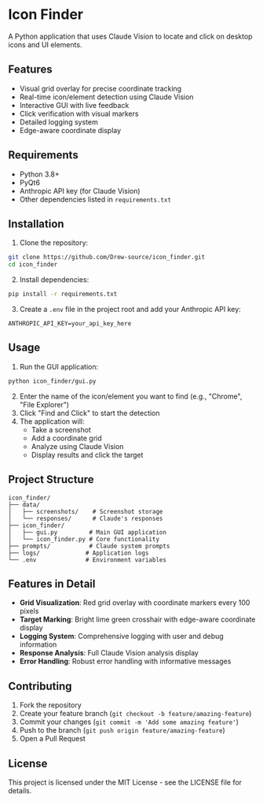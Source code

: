 # Icon Finder

A Python application that uses Claude Vision to locate and click on desktop icons and UI elements.

## Features

- Visual grid overlay for precise coordinate tracking
- Real-time icon/element detection using Claude Vision
- Interactive GUI with live feedback
- Click verification with visual markers
- Detailed logging system
- Edge-aware coordinate display

## Requirements

- Python 3.8+
- PyQt6
- Anthropic API key (for Claude Vision)
- Other dependencies listed in `requirements.txt`

## Installation

1. Clone the repository:
```bash
git clone https://github.com/Drew-source/icon_finder.git
cd icon_finder
```

2. Install dependencies:
```bash
pip install -r requirements.txt
```

3. Create a `.env` file in the project root and add your Anthropic API key:
```
ANTHROPIC_API_KEY=your_api_key_here
```

## Usage

1. Run the GUI application:
```bash
python icon_finder/gui.py
```

2. Enter the name of the icon/element you want to find (e.g., "Chrome", "File Explorer")
3. Click "Find and Click" to start the detection
4. The application will:
   - Take a screenshot
   - Add a coordinate grid
   - Analyze using Claude Vision
   - Display results and click the target

## Project Structure

```
icon_finder/
├── data/
│   ├── screenshots/    # Screenshot storage
│   └── responses/      # Claude's responses
├── icon_finder/
│   ├── gui.py         # Main GUI application
│   └── icon_finder.py # Core functionality
├── prompts/           # Claude system prompts
├── logs/             # Application logs
└── .env              # Environment variables
```

## Features in Detail

- **Grid Visualization**: Red grid overlay with coordinate markers every 100 pixels
- **Target Marking**: Bright lime green crosshair with edge-aware coordinate display
- **Logging System**: Comprehensive logging with user and debug information
- **Response Analysis**: Full Claude Vision analysis display
- **Error Handling**: Robust error handling with informative messages

## Contributing

1. Fork the repository
2. Create your feature branch (`git checkout -b feature/amazing-feature`)
3. Commit your changes (`git commit -m 'Add some amazing feature'`)
4. Push to the branch (`git push origin feature/amazing-feature`)
5. Open a Pull Request

## License

This project is licensed under the MIT License - see the LICENSE file for details. 